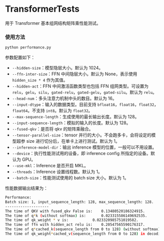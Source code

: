 # TransformerTests

用于 Transformer 基本组网结构矩阵乘性能测试。

### 使用方法

``` bash
python performance.py
```

参数配置如下：

* `--hidden-size`：模型隐层大小。默认为 1024。
* `--ffn-inter-size`：FFN 中间隐层大小。默认为 None，表示使用 `hidden_size * 4` 作为其值。
* `--hidden-act`：FFN 中间激活函数类型也包括 FFN 组网类型。可设置为 `relu`，`gelu`，`silu`，`gated-relu`，`gated-gelu`，`gated-silu`。默认为 `relu`。
* `--head-num`：多头注意力机制中头的数目。默认为 16。
* `--input-dtype`：输入的数据类型。目前支持 `bfloat16`，`float16`，`float32`，`float64`。不支持 `int8`。默认为 `float32`。
* `--max-sequence-length`：生成使用的最长输出长度。默认为 128。
* `--input-sequence-length`：模拟的输入的长度。默认为 128。
* `--fused-qkv`：是否将 qkv 的矩阵乘融合。
* `--tensor-parallel-size`：tensor 并行的大小。不会跑多卡，会将设定的模型超参 size 进行切分后，在单卡上进行测试。默认为 1。
* `--inference-model-dir`：输出 inference 模型的位置，一般可以不用设置。
* `--device`：执行性能测试用的设备，即 inference config 所指定的设备。默认为 GPU。
* `--use-mkl`：Inference 是否开启 MKL。
* `--threads`：Inference 设置线程数。默认为 1。
* `--batch-size`：性能测试使用的 batch size 大小。默认为 1。

性能数据输出结果为：

``` bash
Performance:
Batch size: 1, input_sequence_length: 128, max_sequence_length: 128.
--------------------
The time of QKV with fused_qkv False is: 	0.13480520186324915.
The time of q*k (without softmax) is: 		0.023315586149692535.
The time of qk_weight * v is: 			0.023320985751019582.
The time of ffn with hidden_act relu is: 	0.20547565590176317.
The time of q*cached_k(sequence_length from 0 to 128) (without softmax) in decoding is: 11.440430050715804.
The time of qk_weight*cached_v(sequence_length from 0 to 128) in decoding is: 		11.993675859024126.
```
